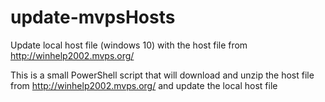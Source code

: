 # update-mvpsHosts
Update local host file (windows 10) with the host file from http://winhelp2002.mvps.org/

This is a small PowerShell script that will download and unzip the host file from http://winhelp2002.mvps.org/ and update the local host file



